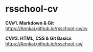 # rsschool-cv

**CV#1. Markdown & Git**\
https://Annkai.github.io/rsschool-cv/cv

**CV#2. HTML, CSS & Git Basics**\
https://Annkai.github.io/rsschool-cv/